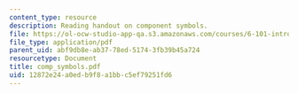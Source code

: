 ```yaml
---
content_type: resource
description: Reading handout on component symbols.
file: https://ol-ocw-studio-app-qa.s3.amazonaws.com/courses/6-101-introductory-analog-electronics-laboratory-spring-2007/12872e24a0edb9f8a1bbc5ef79251fd6_comp_symbols.pdf
file_type: application/pdf
parent_uid: abf9db8e-ab37-78ed-5174-3fb39b45a724
resourcetype: Document
title: comp_symbols.pdf
uid: 12872e24-a0ed-b9f8-a1bb-c5ef79251fd6
---
```

